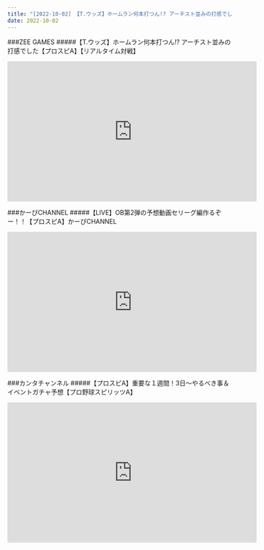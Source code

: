 ```yaml
---
title: "[2022-10-02] 【T.ウッズ】ホームラン何本打つん!? アーチスト並みの打感でした【プロスピA】【リアルタイム対戦】 他"
date: 2022-10-02
---
```

###ZEE GAMES
#####【T.ウッズ】ホームラン何本打つん!? アーチスト並みの打感でした【プロスピA】【リアルタイム対戦】
<iframe width="560" height="315" src="https://www.youtube.com/embed/wGkRPYV_7Ic" frameborder="0" allow="accelerometer; autoplay; clipboard-write; encrypted-media; gyroscope; picture-in-picture" allowfullscreen></iframe>

###かーぴCHANNEL
#####【LIVE】OB第2弾の予想動画セリーグ編作るぞー！！【プロスピA】かーぴCHANNEL
<iframe width="560" height="315" src="https://www.youtube.com/embed/jSHySJ_zdWI" frameborder="0" allow="accelerometer; autoplay; clipboard-write; encrypted-media; gyroscope; picture-in-picture" allowfullscreen></iframe>

###カンタチャンネル
#####【プロスピA】重要な１週間！3日～やるべき事＆イベントガチャ予想【プロ野球スピリッツA】
<iframe width="560" height="315" src="https://www.youtube.com/embed/UKi8THU2eFc" frameborder="0" allow="accelerometer; autoplay; clipboard-write; encrypted-media; gyroscope; picture-in-picture" allowfullscreen></iframe>

